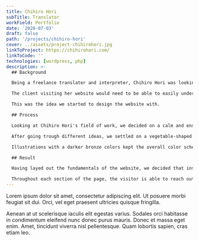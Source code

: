 ```yaml
---
title: Chihiro Hori
subTitle: Translator
workField: Portfolio
date: '2020-07-03'
draft: false
path: '/projects/chihiro-hori'
cover: ../assets/project-chihirohori.jpg
linkToProject: https://chihirohori.com/
linkToCode: ''
technologies: [wordpress, php]
description: >-
  ## Background

  Being a freelance translater and interpreter, Chihiro Hori was looking for something that would not only provide information about her work, but also communicate a feel of professionality and accessibility to her clients.

  The client visiting her website would need to be able to easily understand what is it that she does and then be only a click away to reach out to her.

  This was the idea we started to design the website with.

  ## Process

  Looking at Chihiro Hori's field of work, we decided on a calm and ensuring bronze color scheme with gradients for buttons, boxes and background images. From here we went on to design the logo. Because Chihiro Hori does not only represent translation work, but is also active as a health advisor, her logo needed to represent a balance between the two.

  After going trough different ideas, we settled on a vegetable-shaped pen. Looking at the overall colors in the website, we wanted the logo to stick out and catch the visitor attention. We decided for on a red accent color.

  Illustrations with a darker bronze colors kept the overall color scheme and made for a ensuring atmosphere.

  ## Result

  Having layed out the fundamentals of the website, we decided that instead of having several subpages, we wanted a single concise page with sections for each menu point. The sections have background animations that communicate her work also visually in addition to the text.

  Throughout each section of the page, the visitor is able to reach out for bookings, information and more.
---
```


Lorem ipsum dolor sit amet, consectetur adipiscing elit. Ut posuere morbi feugiat sit dui. Orci, vel eget praesent ultricies quisque fringilla.

Aenean at ut scelerisque iaculis elit egestas varius. Sodales orci habitasse in condimentum eleifend nunc donec purus mauris. Donec et massa eget enim. Amet, tincidunt viverra nisl pellentesque. Quam lobortis sapien, cras etiam leo.
